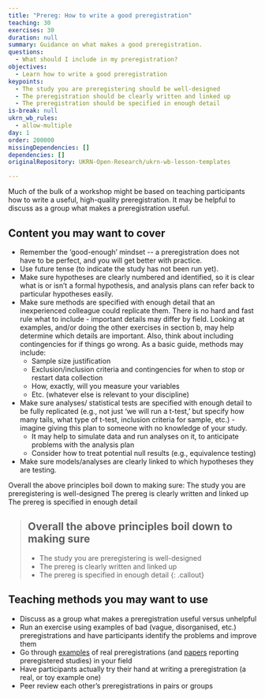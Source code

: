 ```yaml
---
title: "Prereg: How to write a good preregistration"
teaching: 30
exercises: 30
duration: null
summary: Guidance on what makes a good preregistration.
questions:
  - What should I include in my preregistration?
objectives:
  - Learn how to write a good preregistration
keypoints:
  - The study you are preregistering should be well-designed
  - The preregistration should be clearly written and linked up
  - The preregistration should be specified in enough detail
is-break: null
ukrn_wb_rules:
  - allow-multiple
day: 1
order: 200000
missingDependencies: []
dependencies: []
originalRepository: UKRN-Open-Research/ukrn-wb-lesson-templates

---
```

Much of the bulk of a workshop might be based on teaching participants how to write a useful, high-quality preregistration. It may be helpful to discuss as a group what makes a preregistration useful.

## Content you may want to cover
- Remember the ‘good-enough’ mindset -- a preregistration does not have to be perfect, and you will get better with practice.
- Use future tense (to indicate the study has not been run yet).
- Make sure hypotheses are clearly numbered and identified, so it is clear what is or isn’t a formal hypothesis, and analysis plans can refer back to particular hypotheses easily.
- Make sure methods are specified with enough detail that an inexperienced colleague could replicate them. There is no hard and fast rule what to include - important details may differ by field. Looking at examples, and/or doing the other exercises in section b, may help determine which details are important. Also, think about including contingencies for if things go wrong. As a basic guide, methods may include:
	- Sample size justification
	- Exclusion/inclusion criteria and contingencies for when to stop or restart data collection
	- How, exactly, will you measure your variables
	- Etc. (whatever else is relevant to your discipline)
- Make sure analyses/ statistical tests are specified with enough detail to be fully replicated (e.g., not just ‘we will run a t-test,’ but specify how many tails, what type of t-test, inclusion criteria for sample, etc.) - imagine giving this plan to someone with no knowledge of your study.
	- It may help to simulate data and run analyses on it, to anticipate problems with the analysis plan
	- Consider how to treat potential null results (e.g., equivalence testing)
- Make sure models/analyses are clearly linked to which hypotheses they are testing.

Overall the above principles boil down to making sure:
The study you are preregistering is well-designed
The prereg is clearly written and linked up
The prereg is specified in enough detail

> ## Overall the above principles boil down to making sure
> - The study you are preregistering is well-designed
> - The prereg is clearly written and linked up
> - The prereg is specified in enough detail
{: .callout}

## Teaching methods you may want to use
- Discuss as a group what makes a preregistration useful versus unhelpful
- Run an exercise using examples of bad (vague, disorganised, etc.) preregistrations and have participants identify the problems and improve them
- Go through [examples](https://osf.io/e6auq/wiki/Example%20Preregistrations/?view) of real preregistrations (and [papers](https://www.zotero.org/groups/479248/osf/collections/VKXUAZM7) reporting preregistered studies) in your field
- Have participants actually try their hand at writing a preregistration (a real, or toy example one)
- Peer review each other’s preregistrations in pairs or groups